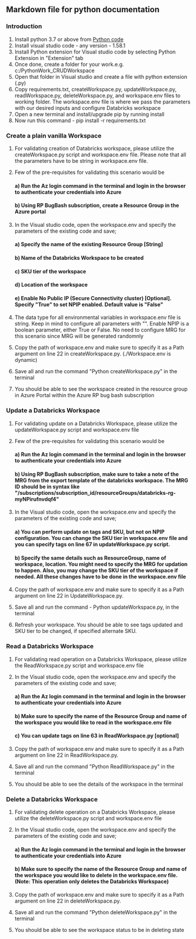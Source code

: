 ## Markdown file for python documentation
### Introduction

1. Install python 3.7 or above from [Python code](https://www.python.org/downloads/)
2. Install visual studio code - any version - 1.58.1 
3. Install Python extension for Visual studio code by selecting Python Extension in "Extension" tab
4. Once done, create a folder for your work.e.g. c:/PythonWork_CRUDWorkspace
5. Open that folder in Visual studio and create a file with python extension (.py)
6. Copy requirements.txt, createWorkspace.py, updateWorkspace.py, readWorkspace.py, deleteWorkspace.py, and workspace.env files to working folder. The workspace.env file is where we pass the parameters with our desired inputs and configure Databricks workspace
7. Open a new terminal and install/upgrade pip by running install 
8. Now run this command - pip install -r requirements.txt

### Create a plain vanilla Workspace
1. For validating creation of Databricks workspace, please utilize the createWorkspace.py script and workspace.env file. Please note that all the parameters have to be string in workspace.env file.
2. Few of the pre-requisites for validating this scenario would be
	#### a) Run the Az login command in the terminal and login in the browser to authenticate your credentials into Azure
	#### b) Using RP BugBash subscription, create a Resource Group in the Azure portal
    
3. In the Visual studio code, open the workspace.env and specify the parameters of the existing code and save;
	#### a) Specify the name of the existing Resource Group [String]
	#### b) Name of the Databricks Workspace to be created 
	#### c) SKU tier of the workspace
	#### d) Location of the workspace
	#### e) Enable No Public IP (Secure Connectivity cluster) [Optional]. Specify "True" to set NPIP enabled. Default value is "False"

4. The data type for all environmental variables in workspace.env file is string. Keep in mind to configure all parameters with "". Enable NPIP is a boolean parameter, either True or False. No need to configure MRG for this scenario since MRG will be generated randomnly

5. Copy the path of workspace.env and make sure to specify it as a Path argument on line 22 in createWorkspace.py. (./Workspace.env is dynamic)
6. Save all and run the command "Python createWorkspace.py" in the terminal
7. You should be able to see the workspace created in the resource group in Azure Portal within the Azure RP bug bash subscription

### Update a Databricks Workspace
1. For validating update on a Databricks Workspace, please utilize the updateWorkspace.py script and workspace.env file
2. Few of the pre-requisites for validating this scenario would be
	#### a) Run the Az login command in the terminal and login in the browser to authenticate your credentials into Azure
	#### b) Using RP BugBash subscription, make sure to take a note of the MRG from the export template of the databricks workspace. The MRG ID should be in syntax like "/subscriptions/subscription_id/resourceGroups/databricks-rg-myNPirufnvdqf4"

3. In the Visual studio code, open the workspace.env and specify the parameters of the existing code and save;
	#### a) You can perform update on tags and SKU, but not on NPIP configuration.  You can change the SKU tier in workspace.env file and you can specify tags on line 67 in updateWorkspace.py script.
	#### b) Specify the same details such as ResourceGroup, name of workspace, location. You might need to specify the MRG for updation to happen. Also, you may change the SKU tier of the workspace if needed. All these changes have to be done in the workspace.env file

4. Copy the path of workspace.env and make sure to specify it as a Path argument on line 22 in UpdateWorkspace.py.
5. Save all and run the command - Python updateWorkspace.py, in the terminal
6. Refresh your workspace. You should be able to see tags updated and SKU tier to be changed, if specified alternate SKU.

### Read a Databricks Workspace
1. For validating read operation on a Databricks Workspace, please utilize the ReadWorkspace.py script and workspace.env file
2. In the Visual studio code, open the workspace.env and specify the parameters of the existing code and save;
	#### a) Run the Az login command in the terminal and login in the browser to authenticate your credentials into Azure
	#### b) Make sure to specify the name of the Resource Group and name of the workspace you would like to read in the workspace.env file
	#### c) You can update tags on line 63 in ReadWorkspace.py [optional]

3. Copy the path of workspace.env and make sure to specify it as a Path argument on line 22 in ReadWorkspace.py.
4. Save all and run the command "Python ReadWorkspace.py" in the terminal
5. You should be able to see the details of the workspace in the terminal

### Delete a Databricks Workspace
1. For validating delete operation on a  Databricks Workspace, please utilize the deleteWorkspace.py script and workspace.env file
2. In the Visual studio code, open the workspace.env and specify the parameters of the existing code and save;
	#### a) Run the Az login command in the terminal and login in the browser to authenticate your credentials into Azure
	#### b) Make sure to specify the name of the Resource Group and name of the workspace you would like to delete in the workspace.env file. (Note: This operation only deletes the Databricks Workspace)

3. Copy the path of workspace.env and make sure to specify it as a Path argument on line 22 in deleteWorkspace.py.
3. Save all and run the command "Python deleteWorkspace.py" in the terminal
4. You should be able to see the workspace status to be in deleting state